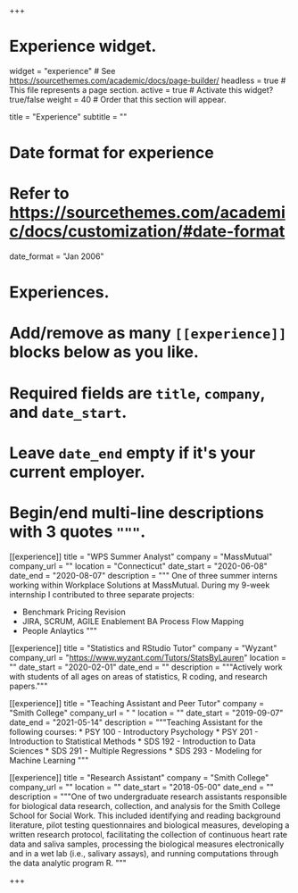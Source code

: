 +++
# Experience widget.
widget = "experience"  # See https://sourcethemes.com/academic/docs/page-builder/
headless = true  # This file represents a page section.
active = true  # Activate this widget? true/false
weight = 40  # Order that this section will appear.

title = "Experience"
subtitle = ""

# Date format for experience
#   Refer to https://sourcethemes.com/academic/docs/customization/#date-format
date_format = "Jan 2006"

# Experiences.
#   Add/remove as many `[[experience]]` blocks below as you like.
#   Required fields are `title`, `company`, and `date_start`.
#   Leave `date_end` empty if it's your current employer.
#   Begin/end multi-line descriptions with 3 quotes `"""`.
[[experience]]
  title = "WPS Summer Analyst"
  company = "MassMutual"
  company_url = ""
  location = "Connecticut"
  date_start = "2020-06-08"
  date_end = "2020-08-07"
  description = """
  One of three summer interns working within Workplace Solutions at MassMutual. During my 9-week internship I contributed to three separate projects:
  
  * Benchmark Pricing Revision
  * JIRA, SCRUM, AGILE Enablement BA Process Flow Mapping
  * People Anlaytics
  """

[[experience]]
  title = "Statistics and RStudio Tutor"
  company = "Wyzant"
  company_url = "https://www.wyzant.com/Tutors/StatsByLauren"
  location = ""
  date_start = "2020-02-01"
  date_end = ""
  description = """Actively work with students of all ages on areas of statistics, R coding, and research papers."""
  
[[experience]]
  title = "Teaching Assistant and Peer Tutor"
  company = "Smith College"
  company_url = " "
  location = ""
  date_start = "2019-09-07"
  date_end = "2021-05-14"
  description = """Teaching Assistant for the following courses:
    * PSY 100 - Introductory Psychology
    * PSY 201 - Introduction to Statistical Methods
    * SDS 192 - Introduction to Data Sciences
    * SDS 291 - Multiple Regressions
    * SDS 293 - Modeling for Machine Learning
  """
  
[[experience]]
  title = "Research Assistant"
  company = "Smith College"
  company_url = ""
  location = ""
  date_start = "2018-05-00"
  date_end = ""
  description = """One of two undergraduate research assistants responsible for biological data research, collection, and analysis for the Smith College School for Social Work. This included identifying and reading background literature, pilot testing questionnaires and biological measures, developing a written research protocol, facilitating the collection of continuous heart rate data and saliva samples, processing the biological measures electronically and in a wet lab (i.e., salivary assays), and running computations through the data analytic program R.
    """

+++
